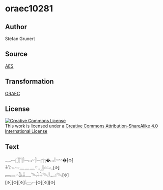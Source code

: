 # oraec10281

## Author

Stefan Grunert

## Source

[AES](https://github.com/simondschweitzer/aes)

## Transformation

[ORAEC](https://oraec.github.io/)

## License

<a rel="license" href="http://creativecommons.org/licenses/by-sa/4.0/"><img alt="Creative Commons License" style="border-width:0" src="https://i.creativecommons.org/l/by-sa/4.0/88x31.png" /></a><br />This work is licensed under a <a rel="license" href="http://creativecommons.org/licenses/by-sa/4.0/">Creative Commons Attribution-ShareAlike 4.0 International License</a>

## Text

𓊃𓍿𓃂𓊹𓋴𓍿𓏥𓎺𓋴𓍿𓉲�𓏥𓎛𓎡𓏌�[⯑]<br>
𓇓𓅱𓏏𓄗𓈖𓈖𓈖𓎺𓈒𓈒𓃀𓂧𓈒𓈒[⯑]<br>
𓈙𓂋𓏏𓄿𓏇𓊃𓄯𓏤𓇑𓇑𓄯𓏤𓎛𓂝𓄯𓏤[⯑]<br>
[⯑][⯑][⯑]𓇋𓈙𓍿[⯑][⯑][⯑]<br>
